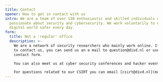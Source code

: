 ```yaml
---
title: Contact
opener: How to get in contact with us
intro: We are a team of over 130 enthusiastic and skilled individuals who are
  passionate about security and cybersecurity. We work voluntarily to make the
  digital world safer every day.
form:
  title: Not a 'regular' office
  description: >-
    We are a network of security researchers who mainly work online. If you want
    to contact us, you can send us an e mail to question@divd.nl or use our
    contact form.

    You can also meet us at cyber security conferences and hacker events or just follow us on [X](https://x.com/DIVDnl) (formerly known as Twitter).

    For questions related to our CSIRT you can email [csirt@divd.nl](mailto:csirt@divd.nl) .
---
```

